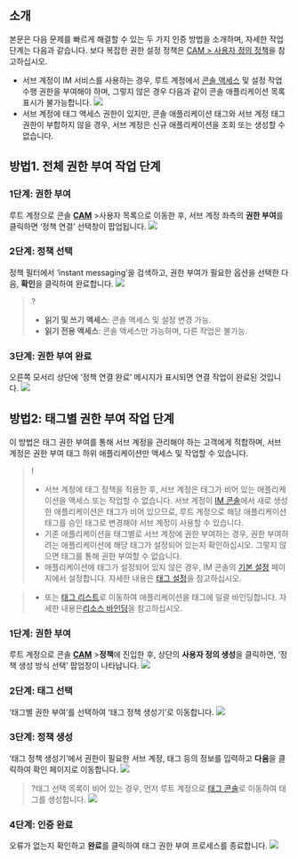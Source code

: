 ## 소개
본문은 다음 문제를 빠르게 해결할 수 있는 두 가지 인증 방법을 소개하며, 자세한 작업 단계는 다음과 같습니다. 보다 복잡한 권한 설정 정책은 [CAM > 사용자 정의 정책](https://intl.cloud.tencent.com/document/product/1047/38088)을 참고하십시오.
- 서브 계정이 IM 서비스를 사용하는 경우, 루트 계정에서 [콘솔 액세스](https://console.cloud.tencent.com/im) 및 설정 작업 수행 권한을 부여해야 하며, 그렇지 않은 경우 다음과 같이 콘솔 애플리케이션 목록 표시가 불가능합니다.
![](https://main.qcloudimg.com/raw/0a28018859d63fc6822457021fc1e023.png)
- 서브 계정에 태그 액세스 권한이 있지만, 콘솔 애플리케이션 태그와 서브 계정 태그 권한이 부합하지 않을 경우, 서브 계정은 신규 애플리케이션을 조회 또는 생성할 수 없습니다.


## 방법1. 전체 권한 부여 작업 단계
### 1단계: 권한 부여
루트 계정으로 콘솔 [**CAM**](https://console.cloud.tencent.com/cam) >사용자 목록으로 이동한 후, 서브 계정 좌측의 **권한 부여**를 클릭하면 ‘정책 연결’ 선택창이 팝업됩니다.
![](https://main.qcloudimg.com/raw/9a87638c3298b3e50307e82186eb17ea.png) 

### 2단계: 정책 선택
정책 필터에서 ‘instant messaging’을 검색하고, 권한 부여가 필요한 옵션을 선택한 다음, **확인**을 클릭하여 완료합니다.
![](https://main.qcloudimg.com/raw/9a4b20af40d5800db94c058f6a492175.png)

>?
>- **읽기 및 쓰기 액세스**: 콘솔 액세스 및 설정 변경 가능.
>- **읽기 전용 액세스**: 콘솔 액세스만 가능하며, 다른 작업은 불가능.
### 3단계: 권한 부여 완료
오른쪽 모서리 상단에 ‘정책 연결 완료’ 메시지가 표시되면 연결 작업이 완료된 것입니다.
![](https://main.qcloudimg.com/raw/7c2812137b4afc10dcf3de7072a90761.png)


## 방법2: 태그별 권한 부여 작업 단계
이 방법은 태그 권한 부여를 통해 서브 계정을 관리해야 하는 고객에게 적합하며, 서브 계정은 권한 부여 태그 하위 애플리케이션만 액세스 및 작업할 수 있습니다.
>!
>- 서브 계정에 태그 정책을 적용한 후, 서브 계정은 태그가 비어 있는 애플리케이션을 액세스 또는 작업할 수 없습니다. 서브 계정이 [IM 콘솔](https://console.cloud.tencent.com/im)에서 새로 생성한 애플리케이션은 태그가 비어 있으므로, 루트 계정으로 해당 애플리케이션 태그를 승인 태그로 변경해야 서브 계정이 사용할 수 있습니다.
>- 기존 애플리케이션을 태그별로 서브 계정에 권한 부여하는 경우, 권한 부여하려는 애플리케이션에 해당 태그가 설정되어 있는지 확인하십시오. 그렇지 않으면 태그를 통해 권한 부여할 수 없습니다. 
>- 애플리케이션에 태그가 설정되어 있지 않은 경우, IM 콘솔의 [기본 설정](https://console.cloud.tencent.com/im-detail) 페이지에서 설정합니다. 자세한 내용은 [태그 설정](https://intl.cloud.tencent.com/document/product/1047/34540)을 참고하십시오. 

>- 또는 [태그 리스트](https://console.cloud.tencent.com/tag/taglist)로 이동하여 애플리케이션을 태그에 일괄 바인딩합니다. 자세한 내용은[리소스 바인딩](https://intl.cloud.tencent.com/document/product/651/41575)을 참고하십시오.

### 1단계: 권한 부여
루트 계정으로 콘솔 [**CAM**](https://console.cloud.tencent.com/cam) >**정책**에 진입한 후, 상단의 **사용자 정의 생성**을 클릭하면, ‘정책 생성 방식 선택’ 팝업창이 나타납니다.
![](https://main.qcloudimg.com/raw/289a2def35370b7511625b37f3e798b3.png)

### 2단계: 태그 선택
‘태그별 권한 부여’를 선택하여 ‘태그 정책 생성기’로 이동합니다.
![](https://main.qcloudimg.com/raw/02098a1da180deae9c810b97cb0c453c.png)

### 3단계: 정책 생성
‘태그 정책 생성기’에서 권한이 필요한 서브 계정, 태그 등의 정보를 입력하고 **다음**을 클릭하여 확인 페이지로 이동합니다.
![](https://main.qcloudimg.com/raw/e590a9843e852bf9eca22bfc95ffbc13.png)

>?태그 선택 목록이 비어 있는 경우, 먼저 루트 계정으로 [태그 콘솔](https://console.cloud.tencent.com/tag/taglist)로 이동하여 태그를 생성합니다.
>![](https://main.qcloudimg.com/raw/e6d0aeb3a04b9281627805f0cde3d052.png)

### 4단계: 인증 완료
오류가 없는지 확인하고 **완료**를 클릭하여 태그 권한 부여 프로세스를 종료합니다.
![](https://main.qcloudimg.com/raw/3c9e2624f334f9c9820402f579381ae6.png)